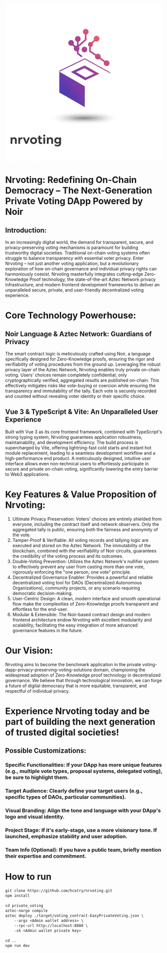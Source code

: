 ![Nrvoting](nrvoting.jpg)
# Nrvoting: Redefining On-Chain Democracy – The Next-Generation Private Voting DApp Powered by Noir
## Introduction:
In an increasingly digital world, the demand for transparent, secure, and privacy-preserving voting mechanisms is paramount for building trustworthy digital societies. Traditional on-chain voting systems often struggle to balance transparency with essential voter privacy. Enter Nrvoting – not just another voting application, but a revolutionary exploration of how on-chain governance and individual privacy rights can harmoniously coexist.
Nrvoting masterfully integrates cutting-edge Zero-Knowledge Proof technology, the state-of-the-art Aztec Network privacy infrastructure, and modern frontend development frameworks to deliver an unparalleled secure, private, and user-friendly decentralized voting experience.

# Core Technology Powerhouse:
## Noir Language & Aztec Network: Guardians of Privacy
The smart contract logic is meticulously crafted using Noir, a language specifically designed for Zero-Knowledge proofs, ensuring the rigor and verifiability of voting procedures from the ground up.
Leveraging the robust privacy layer of the Aztec Network, Nrvoting enables truly private on-chain voting. Users' choices remain completely confidential; only cryptographically verified, aggregated results are published on-chain. This effectively mitigates risks like vote-buying or coercion while ensuring the transparency and immutability of the tally. Each vote is securely recorded and counted without revealing voter identity or their specific choice.
## Vue 3 & TypeScript & Vite: An Unparalleled User Experience
Built with Vue 3 as its core frontend framework, combined with TypeScript's strong typing system, Nrvoting guarantees application robustness, maintainability, and development efficiency.
The build process is supercharged by Vite, offering lightning-fast cold starts and instant hot module replacement, leading to a seamless development workflow and a high-performance end product.
A meticulously designed, intuitive user interface allows even non-technical users to effortlessly participate in secure and private on-chain voting, significantly lowering the entry barrier to Web3 applications.
# Key Features & Value Proposition of Nrvoting:
1. Ultimate Privacy Preservation: Voters' choices are entirely shielded from everyone, including the contract itself and network observers. Only the aggregated tally is public, ensuring both the fairness and anonymity of the vote.
2. Tamper-Proof & Verifiable: All voting records and tallying logic are executed and stored on the Aztec Network. The immutability of the blockchain, combined with the verifiability of Noir circuits, guarantees the credibility of the voting process and its outcomes.
3. Double-Voting Prevention: Utilizes the Aztec Network's nullifier system to effectively prevent any user from casting more than one vote, rigorously enforcing the "one person, one vote" principle.
4. Decentralized Governance Enabler: Provides a powerful and reliable decentralized voting tool for DAOs (Decentralized Autonomous Organizations), community projects, or any scenario requiring democratic decision-making.
5. User-Centric Design: A clean, modern interface and smooth operational flow make the complexities of Zero-Knowledge proofs transparent and effortless for the end-user.
6. Modular & Extensible: The Noir-based contract design and modern frontend architecture endow Nrvoting with excellent modularity and scalability, facilitating the easy integration of more advanced governance features in the future.
# Our Vision:
Nrvoting aims to become the benchmark application in the private voting-dapp-privacy-preserving-voting-solutions domain, championing the widespread adoption of Zero-Knowledge proof technology in decentralized governance. We believe that through technological innovation, we can forge a future of digital democracy that is more equitable, transparent, and respectful of individual privacy.
# Experience Nrvoting today and be part of building the next generation of trusted digital societies!
## Possible Customizations:
### Specific Functionalities: If your DApp has more unique features (e.g., multiple vote types, proposal systems, delegated voting), be sure to highlight them.
### Target Audience: Clearly define your target users (e.g., specific types of DAOs, particular communities).
### Visual Branding: Align the tone and language with your DApp's logo and visual identity.
### Project Stage: If it's early-stage, use a more visionary tone. If launched, emphasize stability and user adoption.
### Team Info (Optional): If you have a public team, briefly mention their expertise and commitment.


# How to run
    git clone https://github.com/hcotry/nrvoting.git
    npm install

    cd private_voting
    aztec-nargo compile
    aztec deploy ./target/voting_contract-EasyPrivateVoting.json \
        --args <Admin wallet address> \
        --rpc-url http://localhost:8080 \
        -sk <Admin wallet private key>

    cd ..
    npm run dev



